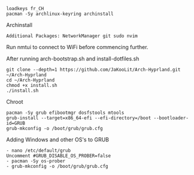 ```
loadkeys fr_CH
pacman -Sy archlinux-keyring archinstall
```

Archinstall
```
Additional Packages: NetworkManager git sudo nvim
```

Run nmtui to connect to WiFi before commencing further.

After running arch-bootstrap.sh and install-dotfiles.sh
```
git clone --depth=1 https://github.com/JaKooLit/Arch-Hyprland.git ~/Arch-Hyprland
cd ~/Arch-Hyprland
chmod +x install.sh
./install.sh
```


Chroot 
```
pacman -Sy grub efibootmgr dosfstools mtools
grub-install --target=x86_64-efi --efi-directory=/boot --bootloader-id=GRUB
grub-mkconfig -o /boot/grub/grub.cfg
```

Adding Windows and other OS's to GRUB
```
- nano /etc/default/grub
Uncomment #GRUB_DISABLE_OS_PROBER=false
- pacman -Sy os-prober
- grub-mkconfig -o /boot/grub/grub.cfg
```
